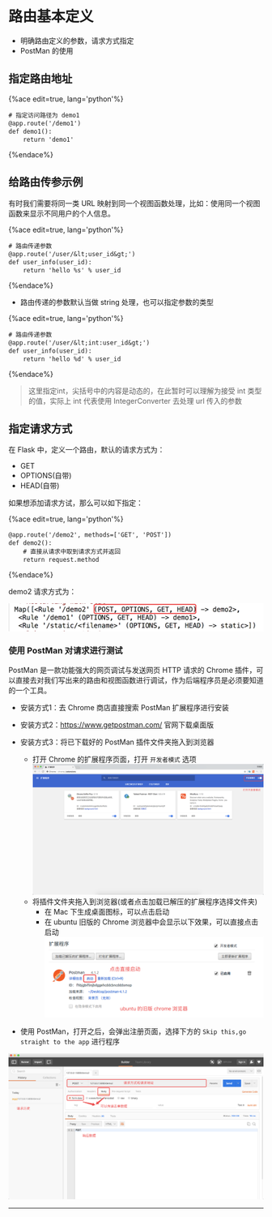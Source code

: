 # 路由基本定义

  * 明确路由定义的参数，请求方式指定
  * PostMan 的使用

## 指定路由地址

{%ace edit=true, lang='python'%}

    # 指定访问路径为 demo1
    @app.route('/demo1')
    def demo1():
        return 'demo1'
    
{%endace%}

## 给路由传参示例

有时我们需要将同一类 URL 映射到同一个视图函数处理，比如：使用同一个视图函数来显示不同用户的个人信息。

{%ace edit=true, lang='python'%}

    # 路由传递参数
    @app.route('/user/&lt;user_id&gt;')
    def user_info(user_id):
        return 'hello %s' % user_id
    
{%endace%}

  * 路由传递的参数默认当做 string 处理，也可以指定参数的类型

{%ace edit=true, lang='python'%}

    # 路由传递参数
    @app.route('/user/&lt;int:user_id&gt;')
    def user_info(user_id):
        return 'hello %d' % user_id
    
{%endace%}

> 这里指定int，尖括号中的内容是动态的，在此暂时可以理解为接受 int 类型的值，实际上 int 代表使用 IntegerConverter 去处理
url 传入的参数

## 指定请求方式

在 Flask 中，定义一个路由，默认的请求方式为：

  * GET
  * OPTIONS\(自带\)
  * HEAD\(自带\)

如果想添加请求方试，那么可以如下指定：

{%ace edit=true, lang='python'%}

    @app.route('/demo2', methods=['GET', 'POST'])
    def demo2():
        # 直接从请求中取到请求方式并返回
        return request.method
    
{%endace%}

demo2 请求方式为：

![](../assets/请求方式限定.png)

### 使用 PostMan 对请求进行测试

PostMan 是一款功能强大的网页调试与发送网页 HTTP 请求的 Chrome
插件，可以直接去对我们写出来的路由和视图函数进行调试，作为后端程序员是必须要知道的一个工具。

  * 安装方式1：去 Chrome 商店直接搜索 PostMan 扩展程序进行安装
  * 安装方式2：https://www.getpostman.com/ 官网下载桌面版
  * 安装方式3：将已下载好的 PostMan 插件文件夹拖入到浏览器

    * 打开 Chrome 的扩展程序页面，打开 `开发者模式` 选项 ![](../assets/打开chrome开发者模式.png)
    * 将插件文件夹拖入到浏览器\(或者点击加载已解压的扩展程序选择文件夹\)
      * 在 Mac 下生成桌面图标，可以点击启动
      * 在 ubuntu 旧版的 Chrome 浏览器中会显示以下效果，可以直接点击启动 ![](../assets/Ubuntu启动PostMan.png)
  * 使用 PostMan，打开之后，会弹出注册页面，选择下方的 `Skip this,go straight to the app` 进行程序

![](../assets/PostMan的使用.png)

____

